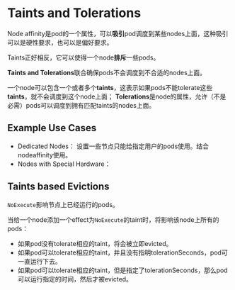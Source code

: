 # Taints and Tolerations
Node affinity是pod的一个属性，可以**吸引**pod调度到某些nodes上面，这种吸引可以是硬性要求，也可以是偏好要求。

Taints正好相反，它可以使得一个node**排斥**一些pods。

**Taints and Tolerations**联合确保pods不会调度到不合适的nodes上面。

一个node可以包含一个或者多个**taints**，这表示如果pods不能tolerate这些**taints**，就不会调度到这个node上面；
**Tolerations**是node的属性，允许（不是必需）pods可以调度到拥有匹配taints的nodes上面。


## Example Use Cases
* Dedicated Nodes： 设置一些节点只能给指定用户的pods使用。结合nodeaffinity使用。
* Nodes with Special Hardware： 



## Taints based Evictions
`NoExecute`影响节点上已经运行的pods。

当给一个node添加一个effect为`NoExecute`的taint时，将影响该node上所有的pods：
* 如果pod没有tolerate相应的taint，将会被立即evicted。
* 如果pod可以tolerate相应的taint，并且没有指明tolerationSeconds，pod可一直运行下去。
* 如果pod可以tolerate相应的taint，但是指定了tolerationSeconds，那么pod可以运行指定的时间，然后才被evicted。


